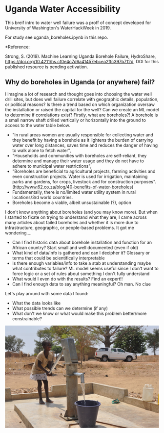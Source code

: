 # Uganda Water Accessibility

This breif intro to water well failure was a proff of concept developed for University of Washington's WaterHackWeek in 2019. 

For study see <src>uganda_boreholes.ipynb</src> in this repo.

*Reference:

Strong, S. (2019). Machine Learning Uganda Borehole Failure, HydroShare, https://doi.org/10.4211/hs.cf0e4c7d6a41457ebcea2ffc397b712d, DOI for this published resource is pending activation.

## Why do boreholes in Uganda (or anywhere) fail?

I imagine a lot of research and thought goes into choosing the water well drill sites, but does well failure correlate with geographic details, population, or political reasons? Is there a trend based on which organization oversaw the installation or raised the capital for the well? Can we create an ML model to determine if correlations exist?
Firstly, what are boreholes?! A borehole is a small narrow shaft drilled vertically or horizontally into the ground to access to the water table below.

* "In rural areas women are usually responsible for collecting water and they benefit by having a borehole as it lightens the burden of carrying water over long distances, saves time and reduces the danger of having to walk alone to fetch water",
* "Households and communities with boreholes are self-reliant, they determine and manage their water usage and they do not have to adhere to municipal water restrictions",
* "Boreholes are beneficial to agricultural projects, farming activities and even construction projects. Water is used for irrigation, maintaining parks and gardens, for crops, livestock and for construction purposes". (http://www.62.co.za/blog/40-benefits-of-water-boreholes)
* Fundamentally, there is no/limited water utility system in rural locations/3rd world countries.
* Boreholes become a viable, albeit unsustainable (?), option

I don't know anything about boreholes (and you may know more). But when I started to fixate on trying to understand what they are, I came across many articles about failed boreholes and whether it is more due to infrastructure, geographic, or people-based problems. It got me wondering.... 

* Can I find historic data about borehole installation and function for an African country? Start small and well documented (even if old)
* What kind of data/info is gathered and can I decipher it? Glossary or terms that could be scientifically interpretable
* Is there enough variables/info to take a stab at understanding maybe what contributes to failure? ML model seems useful since I don't want to force logic or a set of rules about something I don't fully understand
* What would I even do with the results? Find an expert!!
* Can I find enough data to say anything meaningful? Oh man. No clue

Let's play around with some data I found:

* What the data looks like
* What possible trends can we determine (if any)
* What don't we know or what would make this problem better/more constrainable?

![borehole](Waterpump.jpg)
